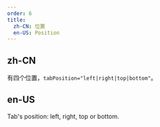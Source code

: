 ```yaml
---
order: 6
title:
  zh-CN: 位置
  en-US: Position
---
```


## zh-CN

有四个位置，`tabPosition="left|right|top|bottom"`。

## en-US

Tab's position: left, right, top or bottom.

